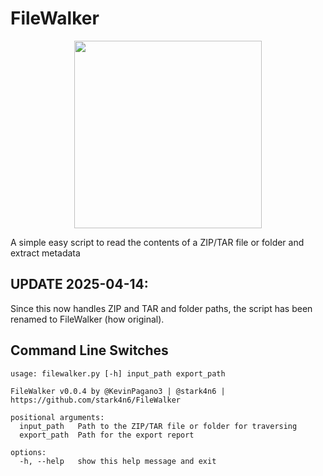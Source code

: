# FileWalker

<p align="center">
<img src="https://github.com/stark4n6/FileWalker/blob/main/filewalker_logo.png" width="300" height="300">
</p>
A simple easy script to read the contents of a ZIP/TAR file or folder and extract metadata

## UPDATE 2025-04-14: 
Since this now handles ZIP and TAR and folder paths, the script has been renamed to FileWalker (how original).

## Command Line Switches
```
usage: filewalker.py [-h] input_path export_path

FileWalker v0.0.4 by @KevinPagano3 | @stark4n6 | https://github.com/stark4n6/FileWalker

positional arguments:
  input_path   Path to the ZIP/TAR file or folder for traversing
  export_path  Path for the export report

options:
  -h, --help   show this help message and exit
```
